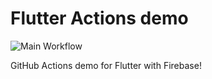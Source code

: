 # Flutter Actions demo

![Main Workflow](https://github.com/urmilshroff/flutter_actions_demo/workflows/Main%20Workflow/badge.svg)

GitHub Actions demo for Flutter with Firebase!
